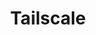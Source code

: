 ---
description: Tailscale is a programmable networking software that is private and secure
  by default - get it free on up to 100 devices!
episode: 618
link: http://tailscale.com/linuxunplugged
shortname: tailscale.com-lup
title: Tailscale
---
